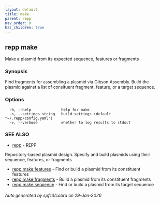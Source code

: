 ```yaml
---
layout: default
title: make
parent: repp
nav_order: 0
has_children: true
---
```

## repp make

Make a plasmid from its expected sequence, features or fragments

### Synopsis

Find fragments for assembling a plasmid via Gibson Assembly. Build the plasmid
against a list of consituent fragment, feature, or a target sequence.

### Options

```
  -h, --help              help for make
  -s, --settings string   build settings (default "~/.repp/config.yaml")
  -v, --verbose           whether to log results to stdout
```

### SEE ALSO

* [repp](repp)	 - REPP
	
Repository-based plasmid design. Specify and build plasmids using
their sequence, features, or fragments
* [repp make features](repp_make_features)	 - Find or build a plasmid from its constituent features
* [repp make fragments](repp_make_fragments)	 - Build a plasmid from its constituent fragments
* [repp make sequence](repp_make_sequence)	 - Find or build a plasmid from its target sequence

###### Auto generated by spf13/cobra on 29-Jan-2020
